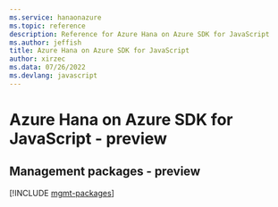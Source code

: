 ```yaml
---
ms.service: hanaonazure
ms.topic: reference
description: Reference for Azure Hana on Azure SDK for JavaScript
ms.author: jeffish
title: Azure Hana on Azure SDK for JavaScript
author: xirzec
ms.data: 07/26/2022
ms.devlang: javascript
---
```

# Azure Hana on Azure SDK for JavaScript - preview

## Management packages - preview
[!INCLUDE [mgmt-packages](hana-on-azure-mgmt-index.md)]